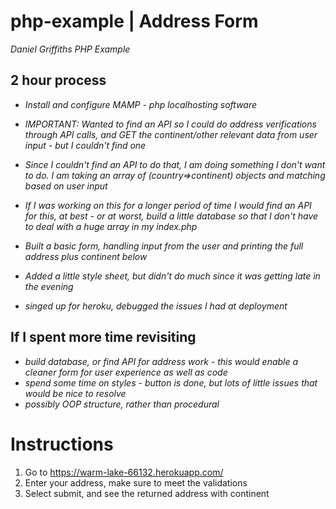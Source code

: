 # php-example | Address Form
*Daniel Griffiths PHP Example* 

## 2 hour process ##
- *Install and configure MAMP - php localhosting software*

- *IMPORTANT: Wanted to find an API so I could do address verifications through API calls, and GET the continent/other relevant data from user input - but I couldn't find one*

- *Since I couldn't find an API to do that, I am doing something I don't want to do. I am taking an array of (country=>continent) objects and matching based on user input*

- *If I was working on this for a longer period of time I would find an API for this, at best - or at worst, build a little database so that I don't have to deal with a huge array in my index.php*

- *Built a basic form, handling input from the user and printing the full address plus continent below*

- *Added a little style sheet, but didn't do much since it was getting late in the evening*

- *singed up for heroku, debugged the issues I had at deployment*

## If I spent more time revisiting
- *build database, or find API for address work - this would enable a cleaner form for user experience as well as code*
- *spend some time on styles - button is done, but lots of little issues that would be nice to resolve*
- *possibly OOP structure, rather than procedural*

# Instructions

1. Go to https://warm-lake-66132.herokuapp.com/
2. Enter your address, make sure to meet the validations
3. Select submit, and see the returned address with continent
